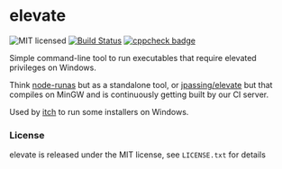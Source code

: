 
# elevate

![MIT licensed](https://img.shields.io/badge/license-MIT-blue.svg)
[![Build Status](https://git.itch.ovh/itchio/elevate/badges/master/build.svg)](https://git.itch.ovh/itchio/elevate/builds)
[![cppcheck badge](https://img.shields.io/badge/cppcheck-vigilant-ff69b4.svg)](https://github.com/itchio/elevate/blob/master/scripts/ci-test.sh)

Simple command-line tool to run executables that require elevated
privileges on Windows.

Think [node-runas][] but as a standalone tool, or [jpassing/elevate][]
but that compiles on MinGW and is continuously getting built by our CI server.

[node-runas]: https://github.com/atom/node-runas
[jpassing/elevate]: https://github.com/jpassing/elevate

Used by [itch][] to run some installers on
Windows.

[itch]: https://github.com/itchio/itch

### License

elevate is released under the MIT license, see `LICENSE.txt` for details
